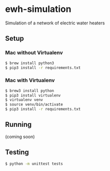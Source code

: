# ewh-simulation
Simulation of a network of electric water heaters

## Setup

### Mac without Virtualenv

```bash
$ brew install python3
$ pip3 install -r requirements.txt
```

### Mac with Virtualenv

```bash
$ brew3 install python
$ pip3 install virtualenv
$ virtualenv venv
$ source venv/bin/activate
$ pip3 install -r requirements.txt
```

## Running

(coming soon)

## Testing

```bash
$ python -m unittest tests
```
